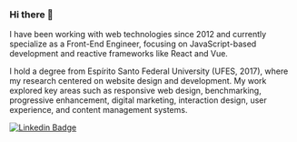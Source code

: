### Hi there 👋

I have been working with web technologies since 2012 and currently specialize as a Front-End Engineer, focusing on JavaScript-based development and reactive frameworks like React and Vue.

I hold a degree from Espírito Santo Federal University (UFES, 2017), where my research centered on website design and development. My work explored key areas such as responsive web design, benchmarking, progressive enhancement, digital marketing, interaction design, user experience, and content management systems.

[![Linkedin Badge](https://img.shields.io/badge/LinkedIn-blue?link=https://www.linkedin.com/in/renatodelpupo/)](https://www.linkedin.com/in/renatodelpupo/)

<!-- <a href="https://github.com/renatodelpupo">
  <img align="top" src="https://github-readme-stats.vercel.app/api/top-langs/?username=renatodelpupo&layout=compact&langs_count=6&theme=github_dark_dimmed" />
</a> -->
